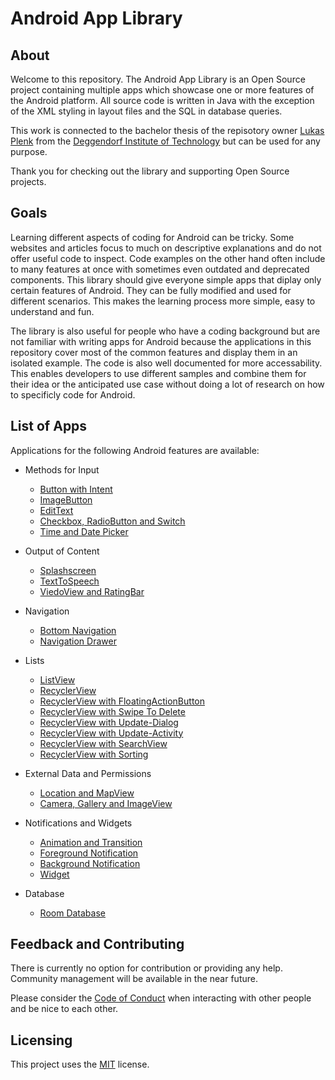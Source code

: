 # Android App Library

## About
Welcome to this repository. The Android App Library is an Open Source project containing multiple apps which showcase one or more features of the Android platform.
All source code is written in Java with the exception of the XML styling in layout files and the SQL in database queries.

This work is connected to the bachelor thesis of the repisotory owner [Lukas Plenk](https://github.com/LukPle) from the 
[Deggendorf Institute of Technology](https://www.th-deg.de/en) but can be used for any purpose.

Thank you for checking out the library and supporting Open Source projects.

## Goals
Learning different aspects of coding for Android can be tricky. Some websites and articles focus to much on descriptive explanations and do not offer useful code to inspect. Code examples on the other hand often include to many features at once with sometimes even outdated and deprecated components. 
This library should give everyone simple apps that diplay only certain features of Android. They can be fully modified and used for different scenarios.
This makes the learning process more simple, easy to understand and fun.

The library is also useful for people who have a coding background but are not familiar with writing apps for Android because the applications in this repository cover most of the common features and display them in an isolated example. The code is also well documented for more accessability. This enables developers to use different samples and combine them for their idea or the anticipated use case without doing a lot of research on how to specificly code for Android.

## List of Apps

Applications for the following Android features are available:

* Methods for Input
  * [Button with Intent](https://github.com/LukPle/button-intent.git)
  * [ImageButton](https://github.com/LukPle/imagebutton.git)
  * [EditText](https://github.com/LukPle/edittext-intent-extra.git)
  * [Checkbox, RadioButton and Switch](https://github.com/LukPle/checkbox-radiobutton-switch.git)
  * [Time and Date Picker](https://github.com/LukPle/time-and-date-picker.git)

* Output of Content
  * [Splashscreen](https://github.com/LukPle/splashscreen.git) 
  * [TextToSpeech](https://github.com/LukPle/text-to-speech.git)
  * [ViedoView and RatingBar](https://github.com/LukPle/videoview-ratingbar.git)

* Navigation
  * [Bottom Navigation](https://github.com/LukPle/bottom-navigation.git)
  * [Navigation Drawer](https://github.com/LukPle/navigation-drawer.git)

* Lists
  * [ListView](https://github.com/LukPle/listview.git)
  * [RecyclerView](https://github.com/LukPle/recyclerview-adapter.git)
  * [RecyclerView with FloatingActionButton](https://github.com/LukPle/floating-action-button.git)
  * [RecyclerView with Swipe To Delete](https://github.com/LukPle/recyclerview-swipe-to-delete.git)
  * [RecyclerView with Update-Dialog](https://github.com/LukPle/recyclerview-update-dialog.git)
  * [RecyclerView with Update-Activity](https://github.com/LukPle/recyclerview-update-activity.git)
  * [RecyclerView with SearchView](https://github.com/LukPle/recyclerview-searchview.git)
  * [RecyclerView with Sorting](https://github.com/LukPle/recyclerview-sort-items.git)

* External Data and Permissions
  * [Location and MapView](https://github.com/LukPle/mapview-location.git)
  * [Camera, Gallery and ImageView](https://github.com/LukPle/imageview-camera-gallery.git)

* Notifications and Widgets 
  * [Animation and Transition](https://github.com/LukPle/animation-transition.git) 
  * [Foreground Notification](https://github.com/LukPle/android-notification-foreground.git)
  * [Background Notification](https://github.com/LukPle/android-notification-background.git)
  * [Widget](https://github.com/LukPle/android-widget.git)

* Database
  * [Room Database](https://github.com/LukPle/room-database.git)

## Feedback and Contributing
There is currently no option for contribution or providing any help. Community management will be available in the near future.

Please consider the [Code of Conduct](CODE_OF_CONDUCT) when interacting with other people and be nice to each other.

## Licensing
This project uses the [MIT](LICENSE) license.

